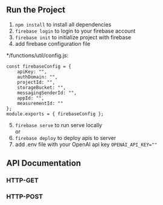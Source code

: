 ## Run the Project
1. `npm install` to install all dependencies  
2. `firebase login` to login to your firebase account
3. `firebase init` to initialize project with firebase  
4. add firebase configuration file

*/functions/util/config.js:  

    const firebaseConfig = {
        apiKey: "",   
        authDomain: "",
        projectId: "",
        storageBucket: "",
        messagingSenderId: "",
        appId: "",
        measurementId: ""
    };
    module.exports = { firebaseConfig };

5. `firebase serve` to run serve locally  
or  
6. `firebase deploy` to deploy apis to server
7. add .env file with your OpenAI api key `OPENAI_API_KEY=""`


## API Documentation
### HTTP-GET


### HTTP-POST

